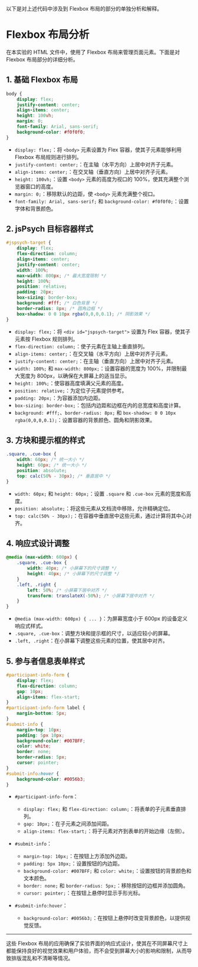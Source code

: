 以下是对上述代码中涉及到 Flexbox 布局的部分的单独分析和解释。
# Flexbox 布局分析

在本实验的 HTML 文件中，使用了 Flexbox 布局来管理页面元素。下面是对 Flexbox 布局部分的详细分析。

## 1. 基础 Flexbox 布局

```css
body {
    display: flex;
    justify-content: center;
    align-items: center;
    height: 100vh;
    margin: 0;
    font-family: Arial, sans-serif;
    background-color: #f0f0f0;
}
```

- `display: flex;`：将 `<body>` 元素设置为 Flex 容器，使其子元素能够利用 Flexbox 布局规则进行排列。
- `justify-content: center;`：在主轴（水平方向）上居中对齐子元素。
- `align-items: center;`：在交叉轴（垂直方向）上居中对齐子元素。
- `height: 100vh;`：设置 `<body>` 元素的高度为视口的 100%，使其充满整个浏览器窗口的高度。
- `margin: 0;`：移除默认的边距，使 `<body>` 元素充满整个视口。
- `font-family: Arial, sans-serif;` 和 `background-color: #f0f0f0;`：设置字体和背景颜色。

## 2. jsPsych 目标容器样式

```css
#jspsych-target {
    display: flex;
    flex-direction: column;
    align-items: center;
    justify-content: center;
    width: 100%;
    max-width: 800px; /* 最大宽度限制 */
    height: 100%;
    position: relative;
    padding: 20px;
    box-sizing: border-box;
    background: #fff; /* 白色背景 */
    border-radius: 8px; /* 圆角边框 */
    box-shadow: 0 0 10px rgba(0,0,0,0.1); /* 阴影效果 */
}
```

- `display: flex;`：将 `<div id="jspsych-target">` 设置为 Flex 容器，使其子元素按 Flexbox 规则排列。
- `flex-direction: column;`：使子元素在主轴上垂直排列。
- `align-items: center;`：在交叉轴（水平方向）上居中对齐子元素。
- `justify-content: center;`：在主轴（垂直方向）上居中对齐子元素。
- `width: 100%;` 和 `max-width: 800px;`：设置容器的宽度为 100%，并限制最大宽度为 800px，以确保在大屏幕上的适当显示。
- `height: 100%;`：使容器高度填满父元素的高度。
- `position: relative;`：为定位子元素提供参考。
- `padding: 20px;`：为容器添加内边距。
- `box-sizing: border-box;`：包括内边距和边框在内的总宽度和高度计算。
- `background: #fff;`、`border-radius: 8px;` 和 `box-shadow: 0 0 10px rgba(0,0,0,0.1);`：设置容器的背景颜色、圆角和阴影效果。

## 3. 方块和提示框的样式

```css
.square, .cue-box {
    width: 60px; /* 统一大小 */
    height: 60px; /* 统一大小 */
    position: absolute;
    top: calc(50% - 30px); /* 垂直居中 */
}
```

- `width: 60px;` 和 `height: 60px;`：设置 `.square` 和 `.cue-box` 元素的宽度和高度。
- `position: absolute;`：将这些元素从文档流中移除，允许精确定位。
- `top: calc(50% - 30px);`：在容器中垂直居中这些元素，通过计算将其中心对齐。

## 4. 响应式设计调整

```css
@media (max-width: 600px) {
    .square, .cue-box {
        width: 40px; /* 小屏幕下的尺寸调整 */
        height: 40px; /* 小屏幕下的尺寸调整 */
    }
    .left, .right {
        left: 50%; /* 小屏幕下居中对齐 */
        transform: translateX(-50%); /* 小屏幕下居中对齐 */
    }
}
```

- `@media (max-width: 600px) { ... }`：为屏幕宽度小于 600px 的设备定义响应式样式。
- `.square, .cue-box`：调整方块和提示框的尺寸，以适应较小的屏幕。
- `.left, .right`：在小屏幕下调整这些元素的位置，使其居中对齐。

## 5. 参与者信息表单样式

```css
#participant-info-form {
    display: flex;
    flex-direction: column;
    gap: 10px;
    align-items: flex-start;
}
#participant-info-form label {
    margin-bottom: 5px;
}
#submit-info {
    margin-top: 10px;
    padding: 5px 10px;
    background-color: #007BFF;
    color: white;
    border: none;
    border-radius: 5px;
    cursor: pointer;
}
#submit-info:hover {
    background-color: #0056b3;
}
```

- `#participant-info-form`：
  - `display: flex;` 和 `flex-direction: column;`：将表单的子元素垂直排列。
  - `gap: 10px;`：在子元素之间添加间距。
  - `align-items: flex-start;`：将子元素对齐到表单的开始边缘（左侧）。

- `#submit-info`：
  - `margin-top: 10px;`：在按钮上方添加外边距。
  - `padding: 5px 10px;`：设置按钮的内边距。
  - `background-color: #007BFF;` 和 `color: white;`：设置按钮的背景颜色和文本颜色。
  - `border: none;` 和 `border-radius: 5px;`：移除按钮的边框并添加圆角。
  - `cursor: pointer;`：在按钮上悬停时显示手形光标。

- `#submit-info:hover`：
  - `background-color: #0056b3;`：在按钮上悬停时改变背景颜色，以提供视觉反馈。

---

这些 Flexbox 布局的应用确保了实验界面的响应式设计，使其在不同屏幕尺寸上都能保持良好的视觉效果和用户体验，而不会受到屏幕大小的影响和限制，从而导致排版混乱和不清晰等情况。